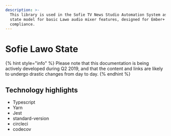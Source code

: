 ```yaml
---
description: >-
  This library is used in the Sofie TV News Studio Automation System as a simple
  state model for basic Lawo audio mixer features, designed for Ember+
  compliance.
---
```


# Sofie Lawo State

{% hint style="info" %}
Please note that this documentation is being actively developed during Q2 2019, and that the content and links are likely to undergo drastic changes from day to day. 
{% endhint %}

## Technology highlights

* Typescript
* Yarn
* Jest
* standard-version
* circleci
* codecov

